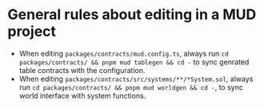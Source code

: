 # General rules about editing in a MUD project

- When editing `packages/contracts/mud.config.ts`, always run `cd packages/contracts/ && pnpm mud tablegen && cd -` to sync genrated table contracts with the configuration.
- When editing `packages/contracts/src/systems/**/*System.sol`, always run `cd packages/contracts/ && pnpm mud worldgen && cd -`, to sync world interface with system functions.

